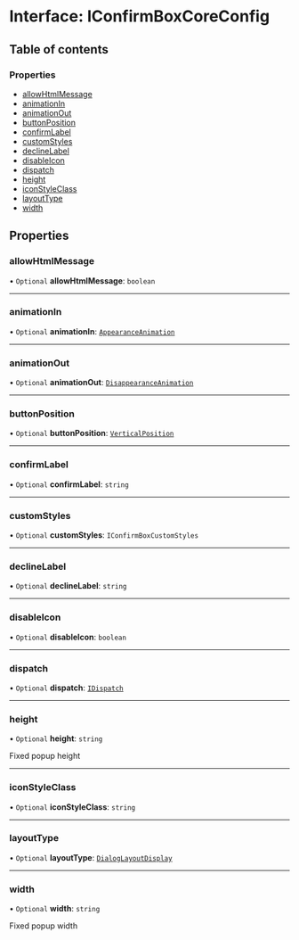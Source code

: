 # Interface: IConfirmBoxCoreConfig

## Table of contents

### Properties

- [allowHtmlMessage](../wiki/IConfirmBoxCoreConfig#allowhtmlmessage)
- [animationIn](../wiki/IConfirmBoxCoreConfig#animationin)
- [animationOut](../wiki/IConfirmBoxCoreConfig#animationout)
- [buttonPosition](../wiki/IConfirmBoxCoreConfig#buttonposition)
- [confirmLabel](../wiki/IConfirmBoxCoreConfig#confirmlabel)
- [customStyles](../wiki/IConfirmBoxCoreConfig#customstyles)
- [declineLabel](../wiki/IConfirmBoxCoreConfig#declinelabel)
- [disableIcon](../wiki/IConfirmBoxCoreConfig#disableicon)
- [dispatch](../wiki/IConfirmBoxCoreConfig#dispatch)
- [height](../wiki/IConfirmBoxCoreConfig#height)
- [iconStyleClass](../wiki/IConfirmBoxCoreConfig#iconstyleclass)
- [layoutType](../wiki/IConfirmBoxCoreConfig#layouttype)
- [width](../wiki/IConfirmBoxCoreConfig#width)

## Properties

### allowHtmlMessage

• `Optional` **allowHtmlMessage**: `boolean`

___

### animationIn

• `Optional` **animationIn**: [`AppearanceAnimation`](../wiki/AppearanceAnimation)

___

### animationOut

• `Optional` **animationOut**: [`DisappearanceAnimation`](../wiki/DisappearanceAnimation)

___

### buttonPosition

• `Optional` **buttonPosition**: [`VerticalPosition`](../wiki/Home#verticalposition)

___

### confirmLabel

• `Optional` **confirmLabel**: `string`

___

### customStyles

• `Optional` **customStyles**: `IConfirmBoxCustomStyles`

___

### declineLabel

• `Optional` **declineLabel**: `string`

___

### disableIcon

• `Optional` **disableIcon**: `boolean`

___

### dispatch

• `Optional` **dispatch**: [`IDispatch`](../wiki/IDispatch)

___

### height

• `Optional` **height**: `string`

Fixed popup height

___

### iconStyleClass

• `Optional` **iconStyleClass**: `string`

___

### layoutType

• `Optional` **layoutType**: [`DialogLayoutDisplay`](../wiki/DialogLayoutDisplay)

___

### width

• `Optional` **width**: `string`

Fixed popup width
